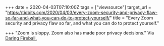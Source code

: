 +++
date = 2020-04-03T07:10:00Z
tags = ["viewsource"]
target_url = "https://tidbits.com/2020/04/03/every-zoom-security-and-privacy-flaw-so-far-and-what-you-can-do-to-protect-yourself/"
title = "Every Zoom security and privacy flaw so far, and what you can do to protect yourself."

+++
"Zoom is sloppy. Zoom also has made poor privacy decisions." Via [Daring Fireball.](https://daringfireball.net/linked/2020/04/03/every-zoom-security-and-privacy-flaw-so-far "Daring Fireball")